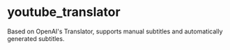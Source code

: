# youtube_translator
Based on OpenAI's Translator, supports manual subtitles and automatically generated subtitles.
